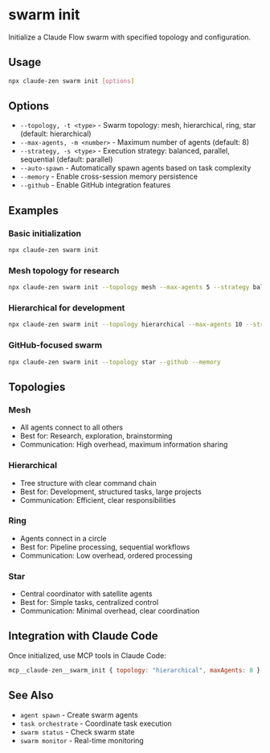 # swarm init

Initialize a Claude Flow swarm with specified topology and configuration.

## Usage

```bash
npx claude-zen swarm init [options]
```

## Options

- `--topology, -t <type>` - Swarm topology: mesh, hierarchical, ring, star (default: hierarchical)
- `--max-agents, -m <number>` - Maximum number of agents (default: 8)
- `--strategy, -s <type>` - Execution strategy: balanced, parallel, sequential (default: parallel)
- `--auto-spawn` - Automatically spawn agents based on task complexity
- `--memory` - Enable cross-session memory persistence
- `--github` - Enable GitHub integration features

## Examples

### Basic initialization

```bash
npx claude-zen swarm init
```

### Mesh topology for research

```bash
npx claude-zen swarm init --topology mesh --max-agents 5 --strategy balanced
```

### Hierarchical for development

```bash
npx claude-zen swarm init --topology hierarchical --max-agents 10 --strategy parallel --auto-spawn
```

### GitHub-focused swarm

```bash
npx claude-zen swarm init --topology star --github --memory
```

## Topologies

### Mesh

- All agents connect to all others
- Best for: Research, exploration, brainstorming
- Communication: High overhead, maximum information sharing

### Hierarchical

- Tree structure with clear command chain
- Best for: Development, structured tasks, large projects
- Communication: Efficient, clear responsibilities

### Ring

- Agents connect in a circle
- Best for: Pipeline processing, sequential workflows
- Communication: Low overhead, ordered processing

### Star

- Central coordinator with satellite agents
- Best for: Simple tasks, centralized control
- Communication: Minimal overhead, clear coordination

## Integration with Claude Code

Once initialized, use MCP tools in Claude Code:

```javascript
mcp__claude-zen__swarm_init { topology: "hierarchical", maxAgents: 8 }
```

## See Also

- `agent spawn` - Create swarm agents
- `task orchestrate` - Coordinate task execution
- `swarm status` - Check swarm state
- `swarm monitor` - Real-time monitoring
